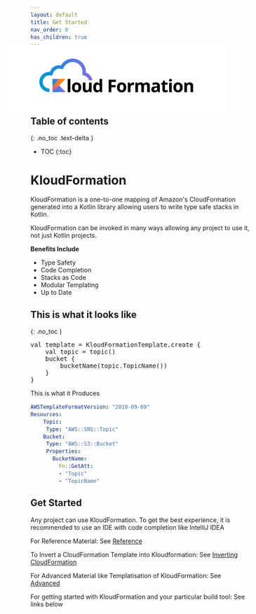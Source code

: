 ```yaml
---
layout: default
title: Get Started
nav_order: 0
has_children: true
---
```

<script src="https://unpkg.com/kotlin-playground@1" data-selector=".kotlin"></script>
<img style="margin: -2em; margin-left: -4em" src="../kloud-formation-logo-white.png"/>

## Table of contents
{: .no_toc .text-delta }

* TOC
{:toc}

# KloudFormation

KloudFormation is a one-to-one mapping of Amazon's CloudFormation generated into a Kotlin library allowing users to write type safe stacks in Kotlin.

KloudFormation can be invoked in many ways allowing any project to use it, not just Kotlin projects.

**Benefits Include**

 * Type Safety
 * Code Completion
 * Stacks as Code
 * Modular Templating
 * Up to Date

## This is what it looks like
{: .no_toc }

<pre class="kotlin" data-highlight-only>
val template = KloudFormationTemplate.create {
    val topic = topic()
    bucket {
        bucketName(topic.TopicName())
    }
}
</pre>

This is what it Produces

```yaml
AWSTemplateFormatVersion: "2010-09-09"
Resources:
    Topic:
     Type: "AWS::SNS::Topic"
    Bucket:
     Type: "AWS::S3::Bucket"
     Properties:
       BucketName:
         Fn::GetAtt:
         - "Topic"
         - "TopicName"
```

## Get Started

Any project can use KloudFormation. To get the best experience, it is recommended to use an IDE with code completion like IntelliJ IDEA

For Reference Material: See [Reference](../reference/reference.html)

To Invert a CloudFormation Template into Kloudformation: See [Inverting CloudFormation](../inversion)

For Advanced Material like Templatisation of KloudFormation: See [Advanced](../advanced/advanced.html)

For getting started with KloudFormation and your particular build tool: See links below